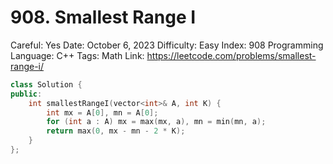 # 908. Smallest Range I

Careful: Yes
Date: October 6, 2023
Difficulty: Easy
Index: 908
Programming Language: C++
Tags: Math
Link: https://leetcode.com/problems/smallest-range-i/

```cpp
class Solution {
public:
    int smallestRangeI(vector<int>& A, int K) {
        int mx = A[0], mn = A[0];
        for (int a : A) mx = max(mx, a), mn = min(mn, a);
        return max(0, mx - mn - 2 * K);
    }
};
```